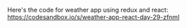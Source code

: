 Here's the code for weather app using redux and react: 
https://codesandbox.io/s/weather-app-react-day-29-zfnml